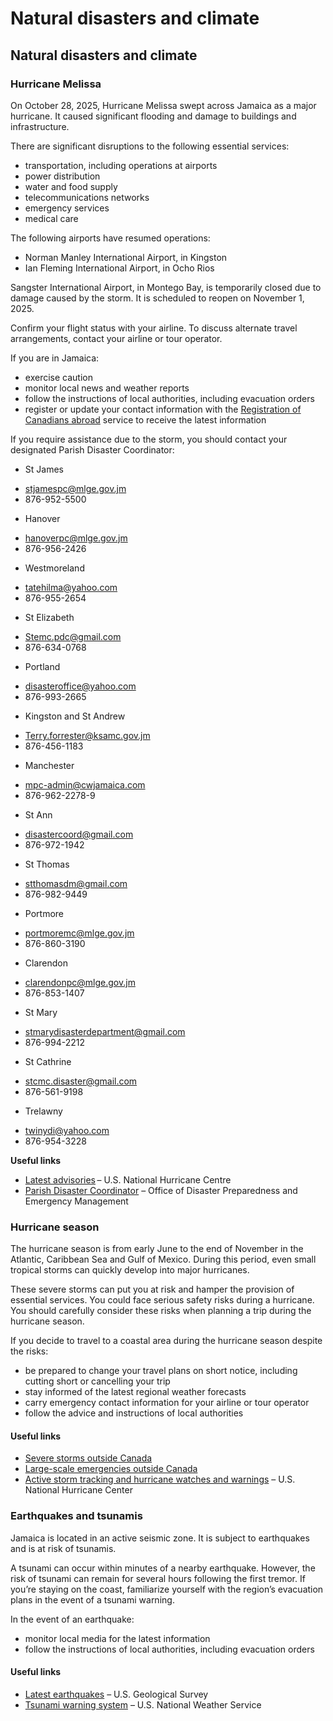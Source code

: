 # Natural disasters and climate

## Natural disasters and climate

### Hurricane Melissa

On October 28, 2025, Hurricane Melissa swept across Jamaica as a major hurricane. It caused significant flooding and damage to buildings and infrastructure.

There are significant disruptions to the following essential services:

* transportation, including operations at airports
* power distribution
* water and food supply
* telecommunications networks
* emergency services
* medical care

The following airports have resumed operations:

* Norman Manley International Airport, in Kingston
* Ian Fleming International Airport, in Ocho Rios

Sangster International Airport, in Montego Bay, is temporarily closed due to damage caused by the storm. It is scheduled to reopen on November 1, 2025.

Confirm your flight status with your airline. To discuss alternate travel arrangements, contact your airline or tour operator.

If you are in Jamaica:

* exercise caution
* monitor local news and weather reports
* follow the instructions of local authorities, including evacuation orders
* register or update your contact information with the [Registration of Canadians abroad](https://travel.gc.ca/travelling/registration) service to receive the latest information

If you require assistance due to the storm, you should contact your designated Parish Disaster Coordinator:

* St James

+ [stjamespc@mlge.gov.jm](mailto:stjamespc@mlge.gov.jm)
+ 876-952-5500

* Hanover

+ [hanoverpc@mlge.gov.jm](mailto:hanoverpc@mlge.gov.jm)
+ 876-956-2426

* Westmoreland

+ [tatehilma@yahoo.com](mailto:tatehilma@yahoo.com)
+ 876-955-2654

* St Elizabeth

+ [Stemc.pdc@gmail.com](mailto:Stemc.pdc@gmail.com)
+ 876-634-0768

* Portland

+ [disasteroffice@yahoo.com](mailto:disasteroffice@yahoo.com)
+ 876-993-2665

* Kingston and St Andrew

+ [Terry.forrester@ksamc.gov.jm](mailto:terry.forrester@ksamc.gov.jm)
+ 876-456-1183

* Manchester

+ [mpc-admin@cwjamaica.com](mailto:mpc-admin@cwjamaica.com)
+ 876-962-2278-9

* St Ann

+ [disastercoord@gmail.com](mailto:disastercoord@gmail.com)
+ 876-972-1942

* St Thomas

+ [stthomasdm@gmail.com](mailto:stthomasdm@gmail.com)
+ 876-982-9449

* Portmore

+ [portmoremc@mlge.gov.jm](mailto:portmoremc@mlge.gov.jm)
+ 876-860-3190

* Clarendon

+ [clarendonpc@mlge.gov.jm](mailto:clarendonpc@mlge.gov.jm)
+ 876-853-1407

* St Mary

+ [stmarydisasterdepartment@gmail.com](mailto:stmarydisasterdepartment@gmail.com)
+ 876-994-2212

* St Cathrine

+ [stcmc.disaster@gmail.com](mailto:Stcmc.disaster@gmail.com)
+ 876-561-9198

* Trelawny

+ [twinydi@yahoo.com](mailto:twinydi@yahoo.com)
+ 876-954-3228

**Useful links**

* [Latest advisories](http://www.nhc.noaa.gov/) – U.S. National Hurricane Centre
* [Parish Disaster Coordinator](https://www.odpem.org.jm/parish-disaster-coordinators/) – Office of Disaster Preparedness and Emergency Management

### Hurricane season

The hurricane season is from early June to the end of November in the Atlantic, Caribbean Sea and Gulf of Mexico. During this period, even small tropical storms can quickly develop into major hurricanes.

These severe storms can put you at risk and hamper the provision of essential services. You could face serious safety risks during a hurricane. You should carefully consider these risks when planning a trip during the hurricane season.

If you decide to travel to a coastal area during the hurricane season despite the risks:

* be prepared to change your travel plans on short notice, including cutting short or cancelling your trip
* stay informed of the latest regional weather forecasts
* carry emergency contact information for your airline or tour operator
* follow the advice and instructions of local authorities

#### Useful links

* [Severe storms outside Canada](https://travel.gc.ca/travelling/health-safety/hurricanes-typhoons-cyclones-monsoons)
* [Large-scale emergencies outside Canada](https://travel.gc.ca/assistance/emergency-info/large-scale-emergencies-abroad)
* [Active storm tracking and hurricane watches and warnings](http://www.nhc.noaa.gov/) – U.S. National Hurricane Center

### Earthquakes and tsunamis

Jamaica is located in an active seismic zone. It is subject to earthquakes and is at risk of tsunamis.

A tsunami can occur within minutes of a nearby earthquake. However, the risk of tsunami can remain for several hours following the first tremor. If you’re staying on the coast, familiarize yourself with the region’s evacuation plans in the event of a tsunami warning.

In the event of an earthquake:

* monitor local media for the latest information
* follow the instructions of local authorities, including evacuation orders

#### Useful links

* [Latest earthquakes](https://earthquake.usgs.gov/earthquakes/map/) – U.S. Geological Survey
* [Tsunami warning system](http://tsunami.gov/) – U.S. National Weather Service
